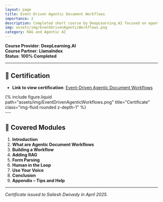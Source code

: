 ```yaml
---
layout: page
title: Event-Driven Agentic Document Workflows
importance: 2
description: Completed short course by DeepLearning.AI focused on agentic workflows for automating document processing using RAG and human-in-the-loop strategies.
img: assets/img/EventDrivenAgenticWorkflows.png
category: RAG and Agentic AI
---
```


**Course Provider**: **DeepLearning.AI**  
**Course Partner**: **LlamaIndex**  
**Status**: **100% Completed**

---

## **📜 Certification**
- **Link to view certification**: <a href="https://learn.deeplearning.ai/accomplishments/3a655fc9-6587-467b-ad1a-c25322788abf?usp=sharing" target="_blank">Event-Driven Agentic Document Workflows</a>

<div class="row justify-content-sm-center">
  <div class="col-sm-8 mt-3 mt-md-0">
    {% include figure.liquid path="assets/img/EventDrivenAgenticWorkflows.png" title="Certificate" class="img-fluid rounded z-depth-1" %}
  </div>
</div>
---

## 📘 **Covered Modules**

1. **Introduction**  
2. **What are Agentic Document Workflows**  
3. **Building a Workflow**  
4. **Adding RAG**  
5. **Form Parsing**  
6. **Human in the Loop**  
7. **Use Your Voice**  
8. **Conclusion**  
9. **Appendix – Tips and Help**

---

*Certificate issued to Sailesh Dwivedy in April 2025.*